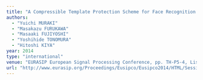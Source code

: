 ```yaml
---
title: "A Compressible Template Protection Scheme for Face Recognition Based on Sparse Representation"
authors:
  - "Yuichi MURAKI"
  - "Masakazu FURUKAWA"
  - "Masaaki FUJIYOSHI"
  - "Yoshihide TONOMURA"
  - "Hitoshi KIYA"
year: 2014
type: "international"
venue: "EURASIP European Signal Processing Conference, pp. TH-P5-4, Lisbon, Portugal, 2014-09-04."
url: "http://www.eurasip.org/Proceedings/Eusipco/Eusipco2014/HTML/SessionIndex.html#S1569493481"
---
```

